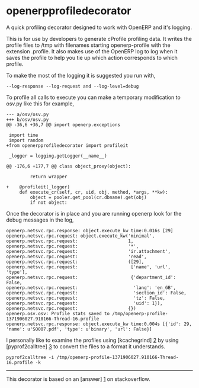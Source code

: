 openerpprofiledecorator
================================

A quick profiling decorator designed to work with OpenERP
and it's logging.

This is for use by developers to generate cProfile profiling
data.  It writes the profile files to /tmp with filenames 
starting openerp-profile with the extension .profile.  It also 
makes use of the OpenERP log to log when it saves the profile to
help you tie up which action corresponds to which profile.

To make the most of the logging it is suggested you run with,

    --log-response --log-request and --log-level=debug

To profile all calls to execute you can make a temporary
modification to osv.py like this for example,

    --- a/osv/osv.py
    +++ b/osv/osv.py
    @@ -36,6 +36,7 @@ import openerp.exceptions
     
     import time
     import random
    +from openerpprofiledecorator import profileit
     
     _logger = logging.getLogger(__name__)
     
    @@ -176,6 +177,7 @@ class object_proxy(object):
     
             return wrapper
     
    +    @profileit(_logger)
         def execute_cr(self, cr, uid, obj, method, *args, **kw):
             object = pooler.get_pool(cr.dbname).get(obj)
             if not object:

Once the decorator is in place and you are running openerp look
for the debug messages in the log,

    openerp.netsvc.rpc.response: object.execute_kw time:0.016s [29]
    openerp.netsvc.rpc.request: object.execute_kw('minimal',
    openerp.netsvc.rpc.request:                   1,
    openerp.netsvc.rpc.request:                   '*',
    openerp.netsvc.rpc.request:                   'ir.attachment',
    openerp.netsvc.rpc.request:                   'read',
    openerp.netsvc.rpc.request:                   ([29],
    openerp.netsvc.rpc.request:                    ['name', 'url', 'type'],
    openerp.netsvc.rpc.request:                    {'department_id': False,
    openerp.netsvc.rpc.request:                     'lang': 'en_GB',
    openerp.netsvc.rpc.request:                     'section_id': False,
    openerp.netsvc.rpc.request:                     'tz': False,
    openerp.netsvc.rpc.request:                     'uid': 1}),
    openerp.netsvc.rpc.request:                   {})
    openerp.osv.osv: Profile stats saved to /tmp/openerp-profile-1371906027.910166-Thread-16.profile
    openerp.netsvc.rpc.response: object.execute_kw time:0.004s [{'id': 29, 'name': u'SO007.pdf', 'type': u'binary', 'url': False}]

I personally like to examine the profiles using [kcachegrind] [2] by 
using [pyprof2calltree] [3] to convert the files to a format it understands.

    pyprof2calltree -i /tmp/openerp-profile-1371906027.910166-Thread-16.profile -k

--------------------------------

This decorator is based on an [answer] [1] on stackoverflow.

[1]: http://stackoverflow.com/questions/5375624/a-decorator-that-profiles-a-method-call-and-logs-the-profiling-result "Stackoverflow answer"
[2]: http://kcachegrind.sourceforge.net/html/Home.html "KCachegrind"
[3]: https://pypi.python.org/pypi/pyprof2calltree/ "pyprof2calltree"
